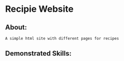 # Recipie Website

## About:
    A simple html site with different pages for recipes

## Demonstrated Skills:
